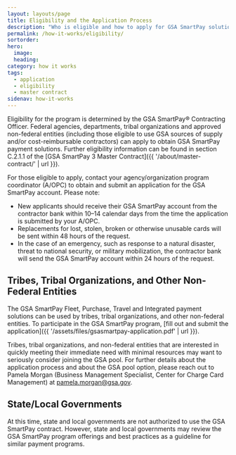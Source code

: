 ```yaml
---
layout: layouts/page
title: Eligibility and the Application Process
description: "Who is eligible and how to apply for GSA SmartPay solutions."
permalink: /how-it-works/eligibility/
sortorder:
hero:
  image: 
  heading: 
category: how it works
tags:
  - application
  - eligibility
  - master contract
sidenav: how-it-works
---
```


Eligibility for the program is determined by the GSA SmartPay® Contracting Officer. Federal agencies, departments, tribal organizations and approved non-federal entities (including those eligible to use GSA sources of supply and/or cost-reimbursable contractors) can apply to obtain GSA SmartPay payment solutions. Further eligibility information can be found in section C.2.1.1 of the [GSA SmartPay 3 Master Contract]({{ '/about/master-contract/' | url }}).

For those eligible to apply, contact your agency/organization program coordinator (A/OPC) to obtain and submit an application for the GSA SmartPay account. Please note:

- New applicants should receive their GSA SmartPay account from the contractor bank within 10–14 calendar days from the time the application is submitted by your A/OPC. 
- Replacements for lost, stolen, broken or otherwise unusable cards will be sent within 48 hours of the request.
- In the case of an emergency, such as response to a natural disaster, threat to national security, or military mobilization, the contractor bank will send the GSA SmartPay account within 24 hours of the request.

## Tribes, Tribal Organizations, and Other Non-Federal Entities
The GSA SmartPay Fleet, Purchase, Travel and Integrated payment solutions can be used by tribes, tribal organizations, and other non-federal entities. To participate in the GSA SmartPay program, [fill out and submit the application]({{ '/assets/files/gsasmartpay-application.pdf' | url }}).

Tribes, tribal organizations, and non-federal entities that are interested in quickly meeting their immediate need with minimal resources may want to seriously consider joining the GSA pool. 
For further details about the application process and about the GSA pool option, please reach out to Pamela Morgan (Business Management Specialist, Center for Charge Card Management) at [pamela.morgan@gsa.gov](mailto:pamela.morgan@gsa.gov).

## State/Local Governments
At this time, state and local governments are not authorized to use the GSA SmartPay contract. However, state and local governments may review the GSA SmartPay program offerings and best practices as a guideline for similar payment programs.
